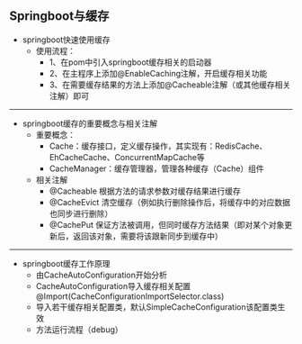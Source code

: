 Springboot与缓存
---
+ springboot快速使用缓存
    + 使用流程：
        + 1、在pom中引入springboot缓存相关的启动器
        + 2、在主程序上添加@EnableCaching注解，开启缓存相关功能
        + 3、在需要缓存结果的方法上添加@Cacheable注解（或其他缓存相关注解）即可
---        
+ springboot缓存的重要概念与相关注解        
    + 重要概念：
        + Cache：缓存接口，定义缓存操作，其实现有：RedisCache、EhCacheCache、ConcurrentMapCache等
        + CacheManager：缓存管理器，管理各种缓存（Cache）组件 
    + 相关注解
        + @Cacheable 根据方法的请求参数对缓存结果进行缓存
        + @CacheEvict 清空缓存（例如执行删除操作后，将缓存中的对应数据也同步进行删除）
        + @CachePut 保证方法被调用，但同时缓存方法结果（即对某个对象更新后，返回该对象，需要将该跟新同步到缓存中）
---
+ springboot缓存工作原理
    + 由CacheAutoConfiguration开始分析
    + CacheAutoConfiguration导入缓存相关配置 @Import(CacheConfigurationImportSelector.class)
    + 导入若干缓存相关配置类，默认SimpleCacheConfiguration该配置类生效
    + 方法运行流程（debug）